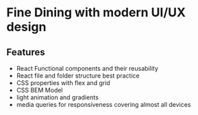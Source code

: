 # Fine Dining with modern UI/UX design

## Features

- React Functional components and their reusability
- React file and folder structure best practice
- CSS properties with flex and grid
- CSS BEM Model
- light animation and gradients
- media queries for responsiveness covering almost all devices
